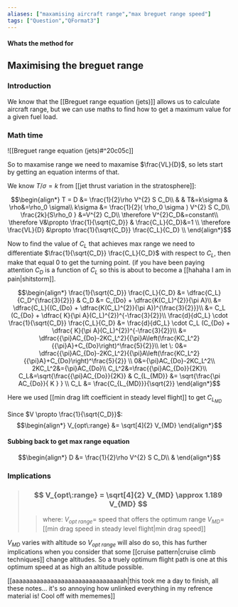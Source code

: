 ```yaml
---
aliases: ["maxamising aircraft range","max breguet range speed"]
tags: ["Question","QFormat3"]
---
```


#### Whats the method for
## Maximising the breguet range
### Introduction
We know that the [[Breguet range equation (jets)]] allows us to calculate aircraft range, but we can use maths to find how to get a maximum value for a given fuel load.

### Math time
![[Breguet range equation (jets)#^20c05c]]

So to maxamise range we need to maxamise $\frac{VL}{D}$, so lets start by getting an equation interms of that.

We know $T/\sigma=k$ from [[jet thrust variation in the stratosphere]]:

$$\begin{align*}
   T = D &= \frac{1}{2}\rho V^{2} S C_D\\
&  & T&=k\sigma & \rho&=\rho_0 \sigma\\
k\sigma &= \frac{1}{2}( \rho_0 \sigma ) V^{2} S C_D\\
\frac{2k}{S\rho_0 }  &=V^{2} C_D\\
\therefore V^{2}C_D&=constant\\
 \therefore V&\propto \frac{1}{\sqrt{C_D}} & \frac{C_L}{C_D}&=1 \\
\therefore \frac{VL}{D} &\propto \frac{1}{\sqrt{C_D}} \frac{C_L}{C_D} \\
\end{align*}$$

Now to find the value of $C_L$ that achieves max range we need to differentiate $\frac{1}{\sqrt{C_D}} \frac{C_L}{C_D}$ with respect to $C_L$, then make that equal 0 to get the turning point.
(if you have been paying attention $C_D$ is a function of $C_L$ so this is about to become a [[hahaha I am in pain|shitstorm]].

$$\begin{align*}
  \frac{1}{\sqrt{C_D}} \frac{C_L}{C_D} &= \dfrac{C_L}{C_D^{\frac{3}{2}}} & C_D &= C_{Do} + \dfrac{K(C_L)^{2}}{\pi A}\\
&= \dfrac{C_L}{(C_{Do} + \dfrac{K(C_L)^{2}}{\pi A})^{\frac{3}{2}}}\\
&= C_L (C_{Do} + \dfrac{ K}{\pi A}(C_L)^{2})^{-\frac{3}{2}}\\
\frac{d}{dC_L} \cdot \frac{1}{\sqrt{C_D}} \frac{C_L}{C_D} &= \frac{d}{dC_L} \cdot C_L (C_{Do} + \dfrac{ K}{\pi A}(C_L)^{2})^{-\frac{3}{2}}\\
&= \dfrac{{\pi}AC_{Do}-2KC_L^2}{{\pi}A\left(\frac{KC_L^2}{{\pi}A}+C_{Do}\right)^\frac{5}{2}}\\
let \: 0&= \dfrac{{\pi}AC_{Do}-2KC_L^2}{{\pi}A\left(\frac{KC_L^2}{{\pi}A}+C_{Do}\right)^\frac{5}{2}} \\
0&={\pi}AC_{Do}-2KC_L^2\\
 2KC_L^2&={\pi}AC_{Do}\\
 C_L^2&=\frac{{\pi}AC_{Do}}{2K}\\
 C_L&=\sqrt{\frac{{\pi}AC_{Do}}{2K}} & C_{L_{MD}} &= \sqrt{\frac{\pi AC_{Do}}{ K  } } \\
C_L &= \frac{C_{L_{MD}}}{\sqrt{2}}
\end{align*}$$

Here we used [[min drag lift coefficient in steady level flight]] to get $C_{L_{MD}}$

Since $V \propto \frac{1}{\sqrt{C_D}}$:
$$\begin{align*}
  V_{opt\:range}  &= \sqrt[4]{2} V_{MD}
\end{align*}$$

#### Subbing back to get max range equation

$$\begin{align*}
    D &= \frac{1}{2}\rho V^{2} S C_D\\
&
\end{align*}$$

### Implications

> ### $$ V_{opt\:range} = \sqrt[4]{2} V_{MD} \approx 1.189 V_{MD} $$ 
>> where:
>> $V_{opt\:range}=$ speed that offers the optimum range
>> $V_{MD}=$ [[min drag speed in steady level flight|min drag speed]]

$V_{MD}$ varies with altitude so $V_{opt\:range}$ will also do so, this has further implications when you consider that some [[cruise pattern|cruise climb techniques]] change altitudes. So a truely optimum flight path is one at this optimum speed at as high an altitude possible.

[[aaaaaaaaaaaaaaaaaaaaaaaaaaaaaaaah|this took me a day to finish, all these notes... it's so annoying how unlinked everything in my refrence material is! Cool off with mememes]]
